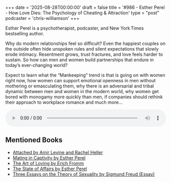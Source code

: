 +++
date = '2025-08-28T00:00:00'
draft = false
title = '#986 - Esther Perel - How Love Dies: The Psychology of Cheating & Attraction'
type = "post"
podcaster = 'chris-williamson'
+++

Esther Perel is a psychotherapist, podcaster, and New York Times bestselling author.

Why do modern relationships feel so difficult? Even the happiest couples on the outside often hide unspoken rules and silent expectations that slowly erode intimacy. Resentment grows, trust fractures, and love feels harder to sustain. So how can men and women build partnerships that endure in today’s ever-changing world?

Expect to learn what the “Mankeeping” trend is that is going on with women right now, how women can support emotional openness in men without mothering or emasculating them, why there is an adversarial and tribal dynamic between men and women in the modern world, why women get bored with monogamy more quickly than men, if companies should rethink their approach to workplace romance and much more…

<audio controls style="width: 100%; max-width: 800px;">
  <source src="https://prfx.byspotify.com/e/pscrb.fm/rss/p/claritaspod.com/measure/traffic.megaphone.fm/SIXMSB7018147142.mp3?updated=1756143431" type="audio/mpeg">
  Your browser does not support the audio element.
</audio>

## Mentioned Books

- [Attached by Amir Levine and Rachel Heller](https://www.amazon.com/s?k=Attached+by+Amir+Levine+and+Rachel+Heller&tag=podcaststoboo-20)
- [Mating in Captivity by Esther Perel](https://www.amazon.com/s?k=Mating+in+Captivity+by+Esther+Perel&tag=podcaststoboo-20)
- [The Art of Loving by Erich Fromm](https://www.amazon.com/s?k=The+Art+of+Loving+by+Erich+Fromm&tag=podcaststoboo-20)
- [The State of Affairs by Esther Perel](https://www.amazon.com/s?k=The+State+of+Affairs+by+Esther+Perel&tag=podcaststoboo-20)
- [Three Essays on the Theory of Sexuality by Sigmund Freud (Essay)](https://www.amazon.com/s?k=Three+Essays+on+the+Theory+of+Sexuality+by+Sigmund+Freud+(Essay)&tag=podcaststoboo-20)